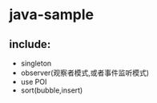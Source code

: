 # java-sample
## include:
  - singleton
  - observer(观察者模式,或者事件监听模式)
  - use POI
  - sort(bubble,insert)
  
